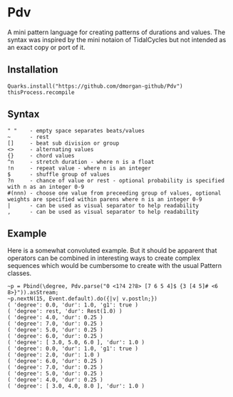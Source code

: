# Pdv
A mini pattern language for creating patterns of durations and values. The syntax was inspired by the mini notaion of TidalCycles but not intended as an exact copy or port of it.

## Installation

```
Quarks.install("https://github.com/dmorgan-github/Pdv")
thisProcess.recompile
```

## Syntax

```
" "    - empty space separates beats/values
~      - rest
[]     - beat sub division or group
<>     - alternating values
{}     - chord values
^n     - stretch duration - where n is a float
!n     - repeat value - where n is an integer
$      - shuffle group of values
?n     - chance of value or rest - optional probability is specified with n as an integer 0-9
#(nnn) - choose one value from preceeding group of values, optional weights are specified within parens where n is an integer 0-9
|      - can be used as visual separator to help readability
,      - can be used as visual separator to help readability
```

## Example

Here is a somewhat convoluted example. But it should be apparent that operators can be combined in interesting ways to create complex sequences which would be cumbersome to create with the usual Pattern classes.

```
~p = Pbind(\degree, Pdv.parse("0 <1?4 2?8> [7 6 5 4]$ {3 [4 5]# <6 8>}")).asStream;
~p.nextN(15, Event.default).do({|v| v.postln;})
( 'degree': 0.0, 'dur': 1.0, 'g1': true )
( 'degree': rest, 'dur': Rest(1.0) )
( 'degree': 4.0, 'dur': 0.25 )
( 'degree': 7.0, 'dur': 0.25 )
( 'degree': 5.0, 'dur': 0.25 )
( 'degree': 6.0, 'dur': 0.25 )
( 'degree': [ 3.0, 5.0, 6.0 ], 'dur': 1.0 )
( 'degree': 0.0, 'dur': 1.0, 'g1': true )
( 'degree': 2.0, 'dur': 1.0 )
( 'degree': 6.0, 'dur': 0.25 )
( 'degree': 7.0, 'dur': 0.25 )
( 'degree': 5.0, 'dur': 0.25 )
( 'degree': 4.0, 'dur': 0.25 )
( 'degree': [ 3.0, 4.0, 8.0 ], 'dur': 1.0 )
```




